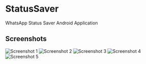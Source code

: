 # StatusSaver
WhatsApp Status Saver Android Application

## Screenshots
<img src="screenshots/ss_1.jpg?raw=true" alt="Screenshot 1">
<img src="screenshots/ss_2.jpg?raw=true" alt="Screenshot 2">
<img src="screenshots/ss_3.jpg?raw=true" alt="Screenshot 3">
<img src="screenshots/ss_4.jpg?raw=true" alt="Screenshot 4">
<img src="screenshots/ss_5.jpg?raw=true" alt="Screenshot 5">
